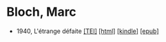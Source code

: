 # Bloch, Marc

* 1940, L'étrange défaite  <a class="file tei" href="https://hurlus.github.io/tei/bloch1940_defaite.xml">[TEI]</a>  <a class="file html" href="https://hurlus.github.io/bloch/bloch1940_defaite.html">[html]</a>  <a class="file mobi" href="https://hurlus.github.io/bloch/bloch1940_defaite.mobi">[kindle]</a>  <a class="file epub" href="https://hurlus.github.io/bloch/bloch1940_defaite.epub">[epub]</a> 
